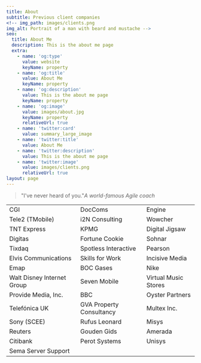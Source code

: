```yaml
---
title: About
subtitle: Previous client companies
<!-- img_path: images/clients.png
img_alt: Portrait of a man with beard and mustache -->
seo:
  title: About Me
  description: This is the about me page
  extra:
    - name: 'og:type'
      value: website
      keyName: property
    - name: 'og:title'
      value: About Me
      keyName: property
    - name: 'og:description'
      value: This is the about me page
      keyName: property
    - name: 'og:image'
      value: images/about.jpg
      keyName: property
      relativeUrl: true
    - name: 'twitter:card'
      value: summary_large_image
    - name: 'twitter:title'
      value: About Me
    - name: 'twitter:description'
      value: This is the about me page
    - name: 'twitter:image'
      value: images/clients.png
      relativeUrl: true
layout: page
---
```



>"I've never heard of you."<cite>A world-famous Agile coach</cite>

<div class="responsive-table">
  <table>
    <tbody>
      <tr>
        <td>CGI</td>
        <td>DocComs</td>
        <td>Engine</td>
      </tr>
      <tr>
        <td>Tele2 (TMobile)</td>
        <td>i2N Consulting</td>
        <td>Wowcher </td>
      </tr>
      <tr>
        <td>TNT Express</td>
        <td>KPMG</td>
        <td>Digital Jigsaw</td>
      </tr>
      <tr>
        <td>Digitas </td>
        <td>Fortune Cookie </td>
        <td>Sohnar</td>
      </tr>
      <tr>
        <td>Tixdaq</td>
        <td>Spotless Interactive </td>
        <td>Pearson </td>
      </tr>
      <tr>
        <td>Elvis Communications</td>
        <td>Skills for Work</td>
        <td>Incisive Media</td>
      </tr>
      <tr>
        <td>Emap</td>
        <td>BOC Gases</td>
        <td>Nike </td>
      </tr>
      <tr>
        <td>Walt Disney Internet Group</td>
        <td>Seven Mobile</td>
        <td>Virtual Music Stores</td>
      </tr>
      <tr>
        <td>Provide Media, Inc. </td>
        <td>BBC </td>
        <td>Oyster Partners</td>
      </tr>
      <tr>
        <td>Telefónica UK</td>
        <td>GVA Property Consultancy</td>
        <td>Multex Inc. </td>
      </tr>
            <tr>
        <td>Sony (SCEE)</td>
        <td>Rufus Leonard </td>
        <td>Misys</td>
      </tr>
            <tr>
        <td>Reuters </td>
        <td>Gouden Gids</td>
        <td>Amerada </td>
      </tr>
            <tr>
        <td>Citibank</td>
        <td>Perot Systems</td>
        <td>Unisys </td>
      </tr>
      <tr>
        <td>Sema Server Support</td>
      </tr>
    </tbody>
  </table>
</div>
